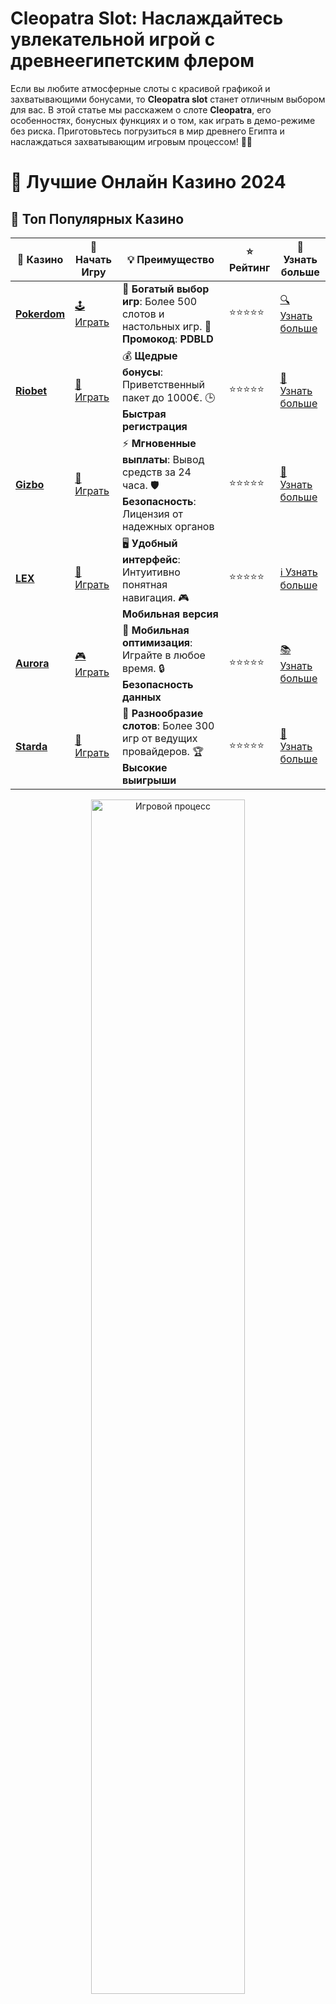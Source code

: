 # **Cleopatra Slot: Наслаждайтесь увлекательной игрой с древнеегипетским флером**

Если вы любите атмосферные слоты с красивой графикой и захватывающими бонусами, то **Cleopatra slot** станет отличным выбором для вас. В этой статье мы расскажем о слоте **Cleopatra**, его особенностях, бонусных функциях и о том, как играть в демо-режиме без риска. Приготовьтесь погрузиться в мир древнего Египта и наслаждаться захватывающим игровым процессом! 🎰👑

# 🎰 Лучшие Онлайн Казино 2024

## 🌟 Топ Популярных Казино

| 🎲 **Казино** | 🔗 **Начать Игру** | 💡 **Преимущество** | ⭐ **Рейтинг** | 🔗 **Узнать больше** |
|--------------|---------------------|---------------------|----------------|----------------------|
| [**Pokerdom**](https://brandplay.link/4k77v2yx) | [🕹️ Играть](https://brandplay.link/4k77v2yx) | 🎉 **Богатый выбор игр**: Более 500 слотов и настольных игр. 🎁 **Промокод**: **PDBLD** | ⭐⭐⭐⭐⭐ | [🔍 Узнать больше](https://brandplay.link/4k77v2yx) |
| [**Riobet**](https://brandplay.link/7xBLTPyj) | [🎰 Играть](https://brandplay.link/7xBLTPyj) | 💰 **Щедрые бонусы**: Приветственный пакет до 1000€. 🕒 **Быстрая регистрация** | ⭐⭐⭐⭐⭐ | [📖 Узнать больше](https://brandplay.link/7xBLTPyj) |
| [**Gizbo**](https://brandplay.link/bprXw4YV) | [🎲 Играть](https://brandplay.link/bprXw4YV) | ⚡ **Мгновенные выплаты**: Вывод средств за 24 часа. 🛡️ **Безопасность**: Лицензия от надежных органов | ⭐⭐⭐⭐⭐ | [📝 Узнать больше](https://brandplay.link/bprXw4YV) |
| [**LEX**](https://brandplay.link/zW4hdDFV) | [🤑 Играть](https://brandplay.link/zW4hdDFV) | 🖥️ **Удобный интерфейс**: Интуитивно понятная навигация. 🎮 **Мобильная версия** | ⭐⭐⭐⭐⭐ | [ℹ️ Узнать больше](https://brandplay.link/zW4hdDFV) |
| [**Aurora**](https://10trafic-stat2.com/click/668546556bcc6313411604bd/6766/13032/subaccount) | [🎮 Играть](https://10trafic-stat2.com/click/668546556bcc6313411604bd/6766/13032/subaccount) | 📱 **Мобильная оптимизация**: Играйте в любое время. 🔒 **Безопасность данных** | ⭐⭐⭐⭐⭐ | [📚 Узнать больше](https://10trafic-stat2.com/click/668546556bcc6313411604bd/6766/13032/subaccount) |
| [**Starda**](https://brandplay.link/fB7xwRFL) | [🎯 Играть](https://brandplay.link/fB7xwRFL) | 🎰 **Разнообразие слотов**: Более 300 игр от ведущих провайдеров. 🏆 **Высокие выигрыши** | ⭐⭐⭐⭐⭐ | [🔎 Узнать больше](https://brandplay.link/fB7xwRFL) |

<div align="center">
    <img src="https://i.pinimg.com/originals/87/9e/b9/879eb9354dd0699582408b68f2e253b2.gif" alt="Игровой процесс" width="70%">
</div>

## 💎 Лучшие Бонусы и Акции

| 🎲 **Казино** | 🔗 **Начать Игру** | 💡 **Преимущество** | ⭐ **Рейтинг** | 🔗 **Узнать больше** |
|--------------|---------------------|---------------------|----------------|----------------------|
| [**Kometa**](https://brandplay.link/8ZymQJV8) | [🎰 Играть](https://brandplay.link/8ZymQJV8) | 🎁 **Эксклюзивные бонусы**: Регулярные акции и промо. 🔄 **Программы лояльности** | ⭐⭐⭐⭐☆ | [🔍 Узнать больше](https://brandplay.link/8ZymQJV8) |
| [**R7**](https://brandplay.link/bMd3Yjsw) | [🕹️ Играть](https://brandplay.link/bMd3Yjsw) | 🕒 **Круглосуточная поддержка**: Всегда на связи. 💸 **Высокие лимиты** | ⭐⭐⭐⭐☆ | [📖 Узнать больше](https://brandplay.link/bMd3Yjsw) |
| [**7K**](https://brandplay.link/BvQyFShp) | [🎲 Играть](https://brandplay.link/BvQyFShp) | 🌟 **Эксклюзивные бонусы**: Только для VIP игроков. 🎉 **Сезонные акции** | ⭐⭐⭐⭐☆ | [📝 Узнать больше](https://brandplay.link/BvQyFShp) |
| [**Kent**](https://brandplay.link/Fv2WP3js) | [🤑 Играть](https://brandplay.link/Fv2WP3js) | 📈 **Высокий RTP**: Более 98%. 💼 **Профессиональная поддержка** | ⭐⭐⭐⭐☆ | [ℹ️ Узнать больше](https://brandplay.link/Fv2WP3js) |
| [**1Xslots**](https://brandplay.link/hSB1khtr) | [🎮 Играть](https://brandplay.link/hSB1khtr) | 🎉 **Множество акций**: Еженедельные бонусы и турниры. 🛡️ **Безопасность** | ⭐⭐⭐⭐☆ | [📚 Узнать больше](https://brandplay.link/hSB1khtr) |
| [**Gama**](https://brandplay.link/j6NMKsDz) | [🎯 Играть](https://brandplay.link/j6NMKsDz) | 🔍 **Интуитивный интерфейс**: Легкость использования. 🏅 **Престижные турниры** | ⭐⭐⭐⭐☆ | [🔎 Узнать больше](https://brandplay.link/j6NMKsDz) |

<div align="center">
    <img src="https://i.pinimg.com/originals/87/9e/b9/879eb9354dd0699582408b68f2e253b2.gif" alt="Игровой процесс" width="70%">
</div>

## 🚀 Быстрые Выигрыши и Поддержка

| 🎲 **Казино** | 🔗 **Начать Игру** | 💡 **Преимущество** | ⭐ **Рейтинг** | 🔗 **Узнать больше** |
|--------------|---------------------|---------------------|----------------|----------------------|
| [**Onion**](https://brandplay.link/zBGRVpQ9) | [🎰 Играть](https://brandplay.link/zBGRVpQ9) | 🤑 **Низкие ставки**: Идеально для начинающих. 🔄 **Быстрые выводы** | ⭐⭐⭐⭐☆ | [🔍 Узнать больше](https://brandplay.link/zBGRVpQ9) |
| [**Чемпион**](https://temon-gter.cfd/go/lRq?p80412p304504pcc44t17455) | [🕹️ Играть](https://temon-gter.cfd/go/lRq?p80412p304504pcc44t17455) | 🏅 **Лояльная программа**: Награды за активность. 🎁 **Ежемесячные бонусы** | ⭐⭐⭐⭐☆ | [📖 Узнать больше](https://temon-gter.cfd/go/lRq?p80412p304504pcc44t17455) |
| [**Vavada**](https://vavadapartner.pro/?promo=ea5c9275-6854-4505-94fc-95ab18221945-linkb2) | [🎲 Играть](https://vavadapartner.pro/?promo=ea5c9275-6854-4505-94fc-95ab18221945-linkb2) | 🚀 **Быстрая регистрация**: Начните играть мгновенно. 🔐 **Безопасные транзакции** | ⭐⭐⭐⭐☆ | [📝 Узнать больше](https://vavadapartner.pro/?promo=ea5c9275-6854-4505-94fc-95ab18221945-linkb2) |
| [**Friends**](https://gofriends.kim/linkb2) | [🤑 Играть](https://gofriends.kim/linkb2) | 🤝 **Социальные игры**: Играйте с друзьями. 🌐 **Мультиплатформенность** | ⭐⭐⭐⭐☆ | [ℹ️ Узнать больше](https://gofriends.kim/linkb2) |
| [**1WIN**](https://brandplay.link/smXVpBbG) | [🎮 Играть](https://brandplay.link/smXVpBbG) | 🏆 **Спортивные ставки**: Широкий выбор видов спорта. 💵 **Высокие коэффициенты** | ⭐⭐⭐⭐☆ | [📚 Узнать больше](https://brandplay.link/smXVpBbG) |
| [**Drip**](https://drp-ircp01.com/c07e6a3db) | [🎯 Играть](https://drp-ircp01.com/c07e6a3db) | 🌐 **Инновационные игры**: Новейшие игровые технологии. 🛡️ **Высокая безопасность** | ⭐⭐⭐⭐☆ | [🔎 Узнать больше](https://drp-ircp01.com/c07e6a3db) |
| [**JoyCasino**](https://rpc30.call2me.pro/?/ru/registration?apkpop=0&partner=p24970p3291217pc98f) | [🎰 Играть](https://rpc30.call2me.pro/?/ru/registration?apkpop=0&partner=p24970p3291217pc98f) | 🎁 **Приятные бонусы**: Ежедневные акции и подарки. 🕹️ **Разнообразие игр** | ⭐⭐⭐⭐☆ | [🔍 Узнать больше](https://rpc30.call2me.pro/?/ru/registration?apkpop=0&partner=p24970p3291217pc98f) |

<div align="center">
    <img src="https://i.pinimg.com/originals/87/9e/b9/879eb9354dd0699582408b68f2e253b2.gif" alt="Игровой процесс" width="70%">
</div>
---

✨ **Выбирайте лучшее казино для себя и наслаждайтесь игрой! Удачи!** ✨
![Картинка казино](https://i.pinimg.com/originals/a9/29/6e/a9296ea1cf6a7c20a985e593451f0323.png)

## Знакомство с **Cleopatra Slot** 🌟

**Cleopatra Slot** — это классическая игра, разработанная компанией IGT, которая давно завоевала популярность среди игроков по всему миру. Атмосфера игры переносит вас в Древний Египет, где главной героиней становится знаменитая царица Клеопатра. Этот слот сочетает в себе яркую графику, уникальные бонусы и возможность больших выигрышей.

### Основные характеристики **Cleopatra Slot** 🎮

1. **5 барабанов и 20 линий выплат**
   Слот имеет стандартную для большинства видеослотов структуру — 5 барабанов и 20 активных линий выплат. Это дает игрокам множество вариантов для формирования выигрышных комбинаций.

2. **Бонусные игры и бесплатные вращения**
   **Cleopatra Slot** знаменит своим бонусным раундом, который активируется при выпадении трех или более символов Scatter (пирамида). Игроки могут получить до 15 бесплатных вращений, а все выигрыши в бонусном раунде увеличиваются в три раза!

3. **Высокий потенциал выигрыша**
   В **Cleopatra Slot** вас ждут не только бонусы и бесплатные вращения, но и возможность получить крупные выигрыши благодаря диким символам (Wild), которые могут заменять другие символы, увеличивая шансы на выигрыш.

4. **Древнеегипетская тематика**
   Как и в других слотах с египетской тематикой, **Cleopatra** использует символы, связанные с мифологией и культурой Древнего Египта. Здесь вы найдете изображения фараонов, пирамид, анков и, конечно, саму Клеопатру.

## Почему стоит играть в **Cleopatra Slot**? 🎯

### 1. Захватывающий бонусный раунд

Самым привлекательным элементом **Cleopatra Slot** является его бонусный раунд, который предоставляет игрокам бесплатные вращения с умножением выигрышей. Это добавляет элемент стратегии и ожидания в процесс игры, а также значительно увеличивает шанс на крупный выигрыш.

### 2. Простота игры

**Cleopatra Slot** — это игра, которая не требует от вас особых знаний или опыта в слотах. Она интуитивно понятна, и даже новичок легко освоит её правила. Все, что вам нужно — это сделать ставку и начать вращать барабаны!

### 3. Красочная графика и звуковое оформление

**Cleopatra Slot** впечатляет своей графикой, которая переносит игрока в атмосферу Древнего Египта. Великолепные изображения символов, а также загадочная музыка и звуковые эффекты усиливают ощущение погружения в игру.

### 4. Потенциал для крупных выигрышей

Слот предлагает множество способов для получения больших выигрышей, особенно благодаря бонусному раунду с бесплатными вращениями и увеличением выигрышей. Это делает игру интересной и привлекательной для игроков, которые хотят испытать удачу и получить солидный приз.

## Как играть в **Cleopatra Slot**?

Для того чтобы начать играть в **Cleopatra Slot**, вам нужно выполнить несколько простых шагов:

1. **Выберите онлайн-казино**
   Прежде всего, вам нужно выбрать онлайн-казино, которое предлагает **Cleopatra Slot**. Убедитесь, что оно лицензировано и надежно.

2. **Начните играть в демо-режиме**
   Если вы хотите попробовать игру без риска для своего бюджета, выберите демо-режим. В демо-версии вы получите виртуальные кредиты, которые можно использовать для бесплатных вращений и игры.

3. **Регистрация и ставки на реальные деньги**
   Когда вы почувствуете уверенность и захотите начать играть на реальные деньги, зарегистрируйтесь в выбранном казино, внесите депозит и начните ставить реальные деньги.

4. **Наслаждайтесь игрой и ждите бонусов**
   В процессе игры старайтесь активировать бонусные функции, чтобы получить бесплатные вращения и увеличить свой выигрыш!

## Заключение: **Cleopatra Slot** — это идеальный выбор для любителей египетской тематики

**Cleopatra Slot** — это захватывающая и увлекательная игра, которая сочетает в себе простоту, красивые графические элементы и потенциально крупные выигрыши. Благодаря бонусным раундам, бесплатным вращениям и высоким коэффициентам множителей, этот слот не оставит вас равнодушными.

Начните играть в **Cleopatra Slot** в демо-режиме и получите удовольствие от путешествия по Древнему Египту, не рискуя своими средствами. Когда почувствуете уверенность, переходите к игре на реальные деньги и испытайте свою удачу! 🍀🎰
